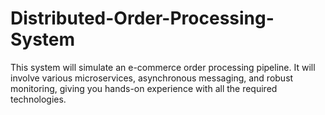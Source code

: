 # Distributed-Order-Processing-System
This system will simulate an e-commerce order processing pipeline. It will involve various microservices, asynchronous messaging, and robust monitoring, giving you hands-on experience with all the required technologies.
